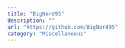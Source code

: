 ```yaml
---
title: "BigNerd95"
description: ""
url: "https://github.com/BigNerd95"
category: "Miscellaneous"
---
```

